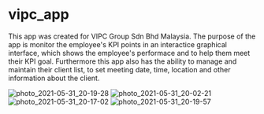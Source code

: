# vipc_app

This app was created for VIPC Group Sdn Bhd Malaysia.
The purpose of the app is monitor the employee's KPI points in an interactice graphical interface, which shows the employee's performace and to help them meet their KPI goal.
Furthermore this app also has the ability to manage and maintain their client list, to set meeting date, time, location and other information about the client.

![photo_2021-05-31_20-19-28](https://user-images.githubusercontent.com/9998740/120192267-8a178680-c24d-11eb-9712-923e05422dfb.jpg)
![photo_2021-05-31_20-02-21](https://user-images.githubusercontent.com/9998740/120191246-4a9c6a80-c24c-11eb-84ef-00aaf02e6b90.jpg)
![photo_2021-05-31_20-17-02](https://user-images.githubusercontent.com/9998740/120191966-2e4cfd80-c24d-11eb-86db-92155cd199f3.jpg)
![photo_2021-05-31_20-19-57](https://user-images.githubusercontent.com/9998740/120192305-96034880-c24d-11eb-84c5-ef410a9d84b1.jpg)


